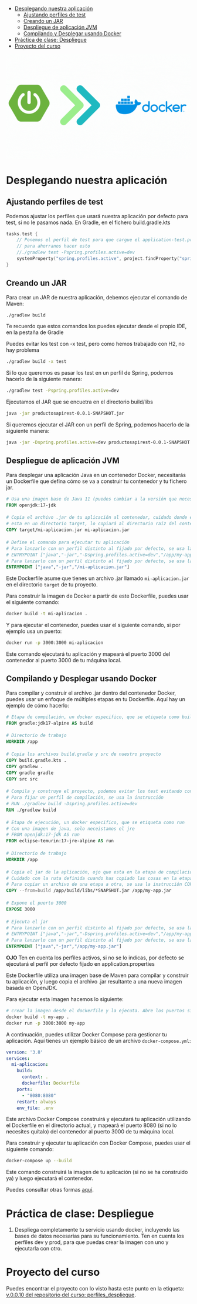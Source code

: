 - [Desplegando nuestra aplicación](#desplegando-nuestra-aplicación)
  - [Ajustando perfiles de test](#ajustando-perfiles-de-test)
  - [Creando un JAR](#creando-un-jar)
  - [Despliegue de aplicación JVM](#despliegue-de-aplicación-jvm)
  - [Compilando y Desplegar usando Docker](#compilando-y-desplegar-usando-docker)
- [Práctica de clase: Despliegue](#práctica-de-clase-despliegue)
- [Proyecto del curso](#proyecto-del-curso)

![](../images/banner16.gif)

# Desplegando nuestra aplicación

## Ajustando perfiles de test
Podemos ajustar los perfiles que usará nuestra aplicación por defecto para test, si no le pasamos nada. En Gradle, en el fichero build.gradle.kts

```kotlin
tasks.test {
    // Ponemos el perfil de test para que cargue el application-test.properties
    // para ahorranos hacer esto
    //./gradlew test -Pspring.profiles.active=dev
    systemProperty("spring.profiles.active", project.findProperty("spring.profiles.active") ?: "dev")
}
```

## Creando un JAR
Para crear un JAR de nuestra aplicación, debemos ejecutar el comando de Maven:

```bash
./gradlew build
```

Te recuerdo que estos comandos los puedes ejecutar desde el propio IDE, en la pestaña de Gradle

Puedes evitar los test con -x test, pero como hemos trabajado con H2, no hay problema

```bash
./gradlew build -x test
```

Si lo que queremos es pasar los test en un perfil de Spring, podemos hacerlo de la siguiente manera:

```bash
./gradlew test -Pspring.profiles.active=dev
```

Ejecutamos el JAR que se encuetra en el directorio build/libs

```bash
java -jar productosapirest-0.0.1-SNAPSHOT.jar
```

Si queremos ejecutar el JAR con un perfil de Spring, podemos hacerlo de la siguiente manera:

```bash
java -jar -Dspring.profiles.active=dev productosapirest-0.0.1-SNAPSHOT.jar
```

## Despliegue de aplicación JVM
Para desplegar una aplicación Java en un contenedor Docker, necesitarás un Dockerfile que defina cómo se va a construir tu contenedor y tu fichero jar.

```Dockerfile
# Usa una imagen base de Java 11 (puedes cambiar a la versión que necesites)
FROM openjdk:17-jdk

# Copia el archivo .jar de tu aplicación al contenedor, cuidado donde esta por ejemplo si 
# esta en un directorio target, lo copiará al directorio raíz del contenedor (Gradle o Maven)
COPY target/mi-aplicacion.jar mi-aplicacion.jar

# Define el comando para ejecutar tu aplicación
# Para lanzarlo con un perfil distinto al fijado por defecto, se usa la instrucción
# ENTRYPOINT ["java","-jar","-Dspring.profiles.active=dev","/app/my-app.jar"]
# Para lanzarlo con un perfil distinto al fijado por defecto, se usa la instrucción
ENTRYPOINT ["java","-jar","/mi-aplicacion.jar"]
```

Este Dockerfile asume que tienes un archivo .jar llamado `mi-aplicacion.jar` en el directorio `target` de tu proyecto.

Para construir la imagen de Docker a partir de este Dockerfile, puedes usar el siguiente comando:

```bash
docker build -t mi-aplicacion .
```

Y para ejecutar el contenedor, puedes usar el siguiente comando, si por ejemplo usa un puerto:

```bash
docker run -p 3000:3000 mi-aplicacion
```

Este comando ejecutará tu aplicación y mapeará el puerto 3000 del contenedor al puerto 3000 de tu máquina local.

## Compilando y Desplegar usando Docker
Para compilar y construir el archivo .jar dentro del contenedor Docker, puedes usar un enfoque de múltiples etapas en tu Dockerfile. Aquí hay un ejemplo de cómo hacerlo:

```Dockerfile
# Etapa de compilación, un docker especifico, que se etiqueta como build
FROM gradle:jdk17-alpine AS build

# Directorio de trabajo
WORKDIR /app

# Copia los archivos build.gradle y src de nuestro proyecto
COPY build.gradle.kts .
COPY gradlew .
COPY gradle gradle
COPY src src

# Compila y construye el proyecto, podemos evitar los test evitando con -x test
# Para fijar un perfil de compilación, se usa la instrucción
# RUN ./gradlew build -Dspring.profiles.active=dev
RUN ./gradlew build

# Etapa de ejecución, un docker especifico, que se etiqueta como run
# Con una imagen de java, solo neceistamos el jre
# FROM openjdk:17-jdk AS run
FROM eclipse-temurin:17-jre-alpine AS run

# Directorio de trabajo
WORKDIR /app

# Copia el jar de la aplicación, ojo que esta en la etapa de compilación, etiquetado como build
# Cuidado con la ruta definida cuando has copiado las cosas en la etapa de compilación
# Para copiar un archivo de una etapa a otra, se usa la instrucción COPY --from=etapaOrigen
COPY --from=build /app/build/libs/*SNAPSHOT.jar /app/my-app.jar

# Expone el puerto 3000
EXPOSE 3000

# Ejecuta el jar
# Para lanzarlo con un perfil distinto al fijado por defecto, se usa la instrucción
# ENTRYPOINT ["java","-jar","-Dspring.profiles.active=dev","/app/my-app.jar"]
# Para lanzarlo con un perfil distinto al fijado por defecto, se usa la instrucción
ENTRYPOINT ["java","-jar","/app/my-app.jar"]
```

**OJO** Ten en cuenta los perfiles activos, si no se lo indicas, por defecto se ejecutará el perfil por defecto fijado en application.properties

Este Dockerfile utiliza una imagen base de Maven para compilar y construir tu aplicación, y luego copia el archivo .jar resultante a una nueva imagen basada en OpenJDK.

Para ejecutar esta imagen hacemos lo siguiente:

```bash
# crear la imagen desde el dockerfile y la ejecuta. Abre los puertos si los necesitas
docker build -t my-app .
docker run -p 3000:3000 my-app
```

A continuación, puedes utilizar Docker Compose para gestionar tu aplicación. Aquí tienes un ejemplo básico de un archivo `docker-compose.yml`:

```yaml
version: '3.8'
services:
  mi-aplicacion:
    build:
      context: .
      dockerfile: Dockerfile
    ports:
      - "8080:8080"
    restart: always
    env_file: .env
```

Este archivo Docker Compose construirá y ejecutará tu aplicación utilizando el Dockerfile en el directorio actual, y mapeará el puerto 8080 (si no lo necesites quítalo) del contenedor al puerto 3000 de tu máquina local.

Para construir y ejecutar tu aplicación con Docker Compose, puedes usar el siguiente comando:

```bash
docker-compose up --build
```

Este comando construirá la imagen de tu aplicación (si no se ha construido ya) y luego ejecutará el contenedor.

Puedes consultar otras formas [aquí](https://spring.io/guides/topicals/spring-boot-docker/).

# Práctica de clase: Despliegue
1. Despliega completamente tu servicio usando docker, incluyendo las bases de datos necesarias para su funcionamiento. Ten en cuenta los perfiles dev y prod, para que puedas crear la imagen con uno y ejecutarla con otro.

# Proyecto del curso
Puedes encontrar el proyecto con lo visto hasta este punto en la etiqueta: [v.0.0.10 del repositorio del curso: perfiles_despliegue](https://github.com/joseluisgs/DesarrolloWebEntornosServidor-02-Proyecto-SpringBoot/releases/tag/perfiles_despliegue).

